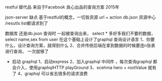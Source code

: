 restful 替代品
来自于Facebook 良心出品的查询方案 2015年

json-server 
    缺点
    基于restful的概念，一切皆资源
    url + action 
    db.json 资源中心
    /resutls list都请求到了


数据库 还是db.json  查询时 一起被查询出来， select * 
多好多我们不要的数据， select name,sex from user
在这个基础上设计了graphql 查询设计语言
1、你要什么，设计查询方案，就得到什么
2、合并传统后端在拿到数据的时候要连n张表进行查询，  一次就够了

- 启动 graphql 
    1、启动express
    2、加入graphql 中间件 ，每次查询graphql 都会介入，使用graphqlHTTP  playGround 
    3、scehma hero + rootValue 就有了
    4、graphql 可以省去很多的请求浪费